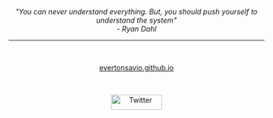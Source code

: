 
<p align="center">
   <i>"You can never understand everything. But, you should push yourself to understand the system"</i>
   <br>
   <i>- Ryan Dahl</i>
</p>       
 <hr \>
<br>

<!-- 
<div align="center">
  <img src="https://github-readme-stats.vercel.app/api/top-langs/?username=evertonsavio&hide=jupyter%20notebook,html,css,tex&theme=blue-green" alt="img"/>
</div>
-->

<p align="center">
  <a href="https://evertonsavio.github.io" target="blank">evertonsavio.github.io</a>
</p>       
<br>

<p align="center">
<!--     <a href="https://www.linkedin.com/in/evertonsavio/" target="blank"><img alt="Linkedin profile" title="Linkedin" src="https://raw.githubusercontent.com/havyx/Havyx/master/assets/linkedin.svg" width="100" height="30" /></a> -->
    <a href="https://twitter.com/akaRhavyx" target="blank"><img alt="Twitter" src="https://raw.githubusercontent.com/havyx/Havyx/master/assets/twitter.svg"   title="Twitter" width="100" height="30" /></a>
</p>
